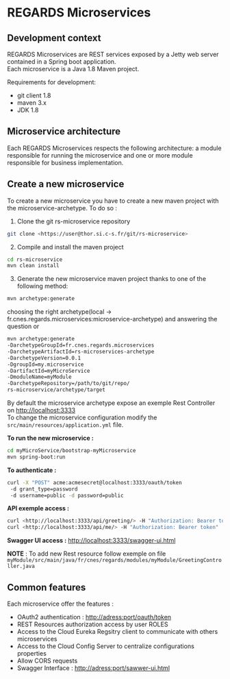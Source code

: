 # REGARDS Microservices

## Development context

REGARDS Microservices are REST services exposed by a Jetty web server contained in a Spring boot application.<br>
Each microservice is a Java 1.8 Maven project.

Requirements for development:

- git client 1.8
- maven 3.x
- JDK 1.8

## Microservice architecture

Each REGARDS Microservices respects the following architecture: a module responsible for running the microservice and one or more module responsible for business implementation.

## Create a new microservice

To create a new microservice you have to create a new maven project with the microservice-archetype. To do so :<br>

1. Clone the git rs-microservice repository<br>

  ```bash
  git clone <https://user@thor.si.c-s.fr/git/rs-microservice>
  ```

2. Compile and install the maven project<br>

  ```bash
  cd rs-microservice
  mvn clean install
  ```

3. Generate the new microservice maven project thanks to one of the following method:

  ```bash
  mvn archetype:generate
  ```

  choosing the right archetype(local -> fr.cnes.regards.microservices:microservice-archetype) and answering the question or

  ```bash
  mvn archetype:generate
  -DarchetypeGroupId=fr.cnes.regards.microservices
  -DarchetypeArtifactId=rs-microservices-archetype
  -DarchetypeVersion=0.0.1
  -DgroupId=my.microservice
  -DartifactId=myMicroService
  -DmoduleName=myModule
  -DarchetypeRepository=/path/to/git/repo/
  rs-microservice/archetype/target
  ```

By default the microservice archetype expose an exemple Rest Controller on <http://localhost:3333><br>
To change the microservice configuration modify the `src/main/resources/application.yml` file.

**To run the new microservice :**

```bash
cd myMicroService/bootstrap-myMicroservice
mvn spring-boot:run
```

**To authenticate :**

```bash
curl -X "POST" acme:acmesecret@localhost:3333/oauth/token
 -d grant_type=password
 -d username=public -d password=public
```

**API exemple access :**<br>

```bash
curl <http://localhost:3333/api/greeting/> -H "Authorization: Bearer token"
curl <http://localhost:3333/api/me/> -H "Authorization: Bearer token"
```

**Swagger UI access :** <http://localhost:3333/swagger-ui.html>

**NOTE** : To add new Rest resource follow exemple on file `myModule/src/main/java/fr/cnes/regards/modules/myModule/GreetingController.java`

## Common features

Each microservice offer the features :

- OAuth2 authentication : <http://adress:port/oauth/token>
- REST Resources authorization access by user ROLES
- Access to the Cloud Eureka Regsitry client to communicate with others microservices
- Access to the Cloud Config Server to centralize configurations properties
- Allow CORS requests
- Swagger Interface : <http://adress:port/sawwer-ui.html>
